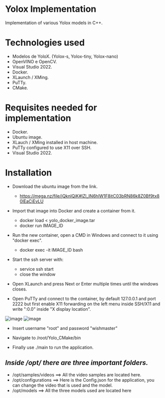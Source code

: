 # Yolox Implementation
Implementation of various Yolox models in C++.

# Technologies used

- Modelos de YoloX. (Yolox-s, Yolox-tiny, Yolox-nano)
- OpenVINO e OpenCV.
- Visual Studio 2022.
- Docker.
- XLaunch / XMing.
- PuTTy.
- CMake.

# Requisites needed for implementation

- Docker.
- Ubuntu image.
- XLauch / XMing installed in host machine.
- PuTTy configured to use X11 over SSH.
- Visual Studio 2022.

# Installation

- Download the ubuntu image from the link.
  - https://mega.nz/file/jQknlQiK#IZl_IN6hlW1F8itC03bRN86k8Z0Bf9tx80lEaCiEvLU

- Import that image into Docker and create a container from it.
  - docker load <  yolo_docker_image.tar
  - docker run IMAGE_ID

- Run the new container, open a CMD in Windows and connect to it using "docker exec".
  - docker exec -it IMAGE_ID bash

- Start the ssh server with:
  - service ssh start
  - close the window

- Open XLaunch and press Next or Enter multiple times until the windows closes.

- Open PuTTy and connect to the container, by default 127.0.0.1 and port 2222 but first enable X11 forwarding on the left menu inside SSH/X11 and write ":0.0" inside "X display location".

![image](https://user-images.githubusercontent.com/56027490/145901558-c2650aba-9ba9-4dc7-b74d-dee60981f8fd.png)
![image](https://user-images.githubusercontent.com/56027490/145901606-a70a66ca-f85c-4410-b928-236f953fa5cb.png)

- Insert username "root" and password "wishmaster"

- Navigate to /root/Yolo_CMake/bin

- Finally use ./main to run the application.

## _Inside /opt/ there are three important folders._

  - /opt/samples/videos ==> All the video samples are located here.
  - /opt/configurations ==> Here is the Config.json for the application, you can change the video that is used and the model.
  - /opt/models ==> All the three models used are located here

